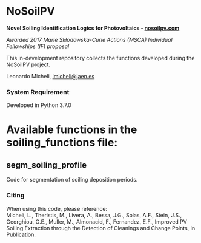 # NoSoilPV
**Novel Soiling Identification Logics for Photovoltaics - [nosoilpv.com](www.nosoilpv.com)**

*Awarded 2017 Marie Skłodowska-Curie Actions (MSCA) Individual Fellowships (IF) proposal*

This in-development repository collects the functions developed during the NoSoilPV project.

Leonardo Micheli, lmicheli@jaen.es


### System Requirement
Developed in Python 3.7.0


Available functions in the soiling_functions file:
==================
## segm_soiling_profile
Code for segmentation of soiling deposition periods.

### Citing
When using this code, please reference:  
Micheli, L., Theristis, M., Livera, A., Bessa, J.G., Solas, A.F., Stein, J.S., Georghiou, G.E., Muller, M., Almonacid, F., Fernandez, E.F., Improved PV Soiling Extraction through the Detection of Cleanings and Change Points, In Publication.
